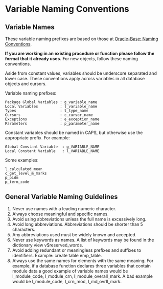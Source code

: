 # Variable Naming Conventions

## Variable Names

These variable naming prefixes are based on those at [Oracle-Base: Naming Conventions](https://oracle-base.com/articles/misc/naming-conventions).

**If you are working in an existing procedure or function please follow the format that it already uses.** For new objects, follow these naming conventions.

Aside from constant values, variables should be underscore separated and lower case. These conventions apply across variables in all database objects and cursors.

Variable naming prefixes:

  ```
  Package Global Variables : g_variable_name
  Local Variables          : l_variable_name
  Types                    : t_type_name
  Cursors                  : c_cursor_name
  Exceptions               : e_exception_name
  Parameters               : p_parameter_name
  ```

Constant variables should be named in CAPS, but otherwise use the appropriate prefix. For example:

```
Global Constant Variable  : g_VARIABLE_NAME
Local Constant Variable   : l_VARIABLE_NAME
```

Some examples:

```
l_calculated_mean
c_get_level_m_marks
p_pidm
p_term_code
```

## General Variable Naming Guidelines

1. Never use names with a leading numeric character.
3. Always choose meaningful and specific names.
4. Avoid using abbreviations unless the full name is excessively long.
5. Avoid long abbreviations. Abbreviations should be shorter than 5 characters.
6. Any abbreviations used must be widely known and accepted.
7. Never use keywords as names. A list of keywords may be found in the dictionary view v$reserved_words.
8. Avoid adding redundant or meaningless prefixes and suffixes to identifiers. Example: create table emp_table.
9. Always use the same names for elements with the same meaning. For example, if a database function declares three variables that contain module data a good example of variable names would be l_module_code, l_module_crn, l_module_overall_mark. A bad example would be l_module_code, l_crn_mod, l_md_ovrll_mark.